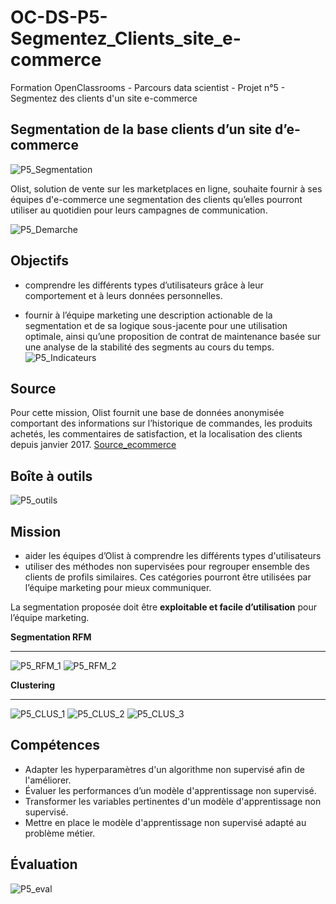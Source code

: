 # OC-DS-P5-Segmentez_Clients_site_e-commerce
Formation OpenClassrooms - Parcours data scientist - Projet n°5 - Segmentez des clients d'un site e-commerce

## Segmentation de la base clients d’un site d’e-commerce 
![P5_Segmentation](https://user-images.githubusercontent.com/71518818/135112692-b8f78ee9-ae28-4ff3-8b8c-d4316503a6fc.png)

Olist, solution de vente sur les marketplaces en ligne, souhaite fournir à ses équipes d'e-commerce une segmentation des clients qu’elles pourront utiliser au quotidien pour leurs campagnes de communication.

![P5_Demarche](https://user-images.githubusercontent.com/71518818/135111798-b47a4fd2-00fa-480e-a478-03dbbd6e62b0.png)

## Objectifs
- comprendre les différents types d’utilisateurs grâce à leur comportement et à leurs données personnelles.

- fournir à l’équipe marketing une description actionable de la segmentation et de sa logique sous-jacente pour une utilisation optimale, ainsi qu’une proposition de contrat de maintenance basée sur une analyse de la stabilité des segments au cours du temps.
![P5_Indicateurs](https://user-images.githubusercontent.com/71518818/135112439-641ad92e-da0a-4a47-8c80-ef0f8ec67423.png)

## Source
Pour cette mission, Olist fournit une base de données anonymisée comportant des informations sur l’historique de commandes, les produits achetés, les commentaires de satisfaction, et la localisation des clients depuis janvier 2017.
[Source_ecommerce](https://www.kaggle.com/olistbr/brazilian-ecommerce)

## Boîte à outils

![P5_outils](https://user-images.githubusercontent.com/71518818/135891935-f5bd68cc-d7fb-4588-a9da-5d4334c399e6.png)

## Mission
- aider les équipes d’Olist à comprendre les différents types d'utilisateurs
- utiliser des méthodes non supervisées pour regrouper ensemble des clients de profils similaires. Ces catégories pourront être utilisées par l’équipe marketing pour mieux communiquer.

La segmentation proposée doit être __exploitable et facile d’utilisation__ pour l’équipe marketing.

**Segmentation RFM**
******
![P5_RFM_1](https://user-images.githubusercontent.com/71518818/135112866-f5dc9a3a-db62-4f37-a85f-3419c7cf913a.png)
![P5_RFM_2](https://user-images.githubusercontent.com/71518818/135113036-591c69c3-66d1-4c6b-bd03-daca3f29fea2.png)

**Clustering**
******
![P5_CLUS_1](https://user-images.githubusercontent.com/71518818/135113447-6cc7780c-fcb8-47bd-9bc6-e0cb389d9b21.png)
![P5_CLUS_2](https://user-images.githubusercontent.com/71518818/135113609-66c5f9b4-9578-4890-bb0f-de4b5012a385.png)
![P5_CLUS_3](https://user-images.githubusercontent.com/71518818/135113680-41093d71-c69a-4628-a12d-6b3443bb76e5.png)

## Compétences

- Adapter les hyperparamètres d'un algorithme non supervisé afin de l'améliorer.
- Évaluer les performances d’un modèle d'apprentissage non supervisé.
- Transformer les variables pertinentes d'un modèle d'apprentissage non supervisé.
- Mettre en place le modèle d'apprentissage non supervisé adapté au problème métier.

## Évaluation

![P5_eval](https://user-images.githubusercontent.com/71518818/135892150-3690d4fe-269f-4e40-8ae3-c08d64e7b43b.png)


